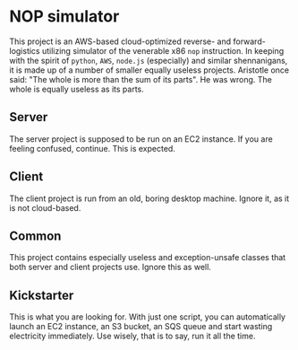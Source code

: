 # NOP simulator
This project is an AWS-based cloud-optimized reverse- and forward-logistics utilizing simulator of the venerable x86 `nop` instruction. In keeping with the spirit of `python`, `AWS`, `node.js` (especially) and similar shennanigans, it is made up of a number of smaller equally useless projects. Aristotle once said: "The whole is more than the sum of its parts". He was wrong. The whole is equally useless as its parts.

## Server
The server project is supposed to be run on an EC2 instance. If you are feeling confused, continue. This is expected.

## Client
The client project is run from an old, boring desktop machine. Ignore it, as it is not cloud-based.

## Common
This project contains especially useless and exception-unsafe classes that both server and client projects use. Ignore this as well.

## Kickstarter
This is what you are looking for. With just one script, you can automatically launch an EC2 instance, an S3 bucket, an SQS queue and start wasting electricity immediately. Use wisely, that is to say, run it all the time.

